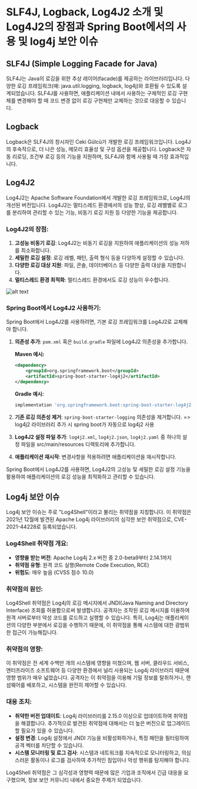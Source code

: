 # SLF4J, Logback, Log4J2 소개 및 Log4J2의 장점과 Spring Boot에서의 사용 및 log4j 보안 이슈

## SLF4J (Simple Logging Facade for Java)

SLF4J는 Java의 로깅을 위한 추상 레이어(facade)를 제공하는 라이브러리입니다. 다양한 로깅 프레임워크(예: java.util.logging, logback, log4j)와 호환될 수 있도록 설계되었습니다. SLF4J를 사용하면, 애플리케이션 내에서 사용하는 구체적인 로깅 구현체를 변경해야 할 때 코드 변경 없이 로깅 구현체만 교체하는 것으로 대응할 수 있습니다.

## Logback

Logback은 SLF4J의 창시자인 Ceki Gülcü가 개발한 로깅 프레임워크입니다. Log4J의 후속작으로, 더 나은 성능, 메모리 효율성 및 구성 옵션을 제공합니다. Logback은 자동 리로딩, 조건부 로깅 등의 기능을 지원하며, SLF4J와 함께 사용될 때 가장 효과적입니다.

## Log4J2

Log4J2는 Apache Software Foundation에서 개발한 로깅 프레임워크로, Log4J의 개선된 버전입니다. Log4J2는 멀티스레드 환경에서의 성능 향상, 로깅 레벨별로 로그를 분리하여 관리할 수 있는 기능, 비동기 로깅 지원 등 다양한 기능을 제공합니다.

### Log4J2의 장점:

1. **고성능 비동기 로깅**: Log4J2는 비동기 로깅을 지원하여 애플리케이션의 성능 저하를 최소화합니다.
2. **세밀한 로깅 설정**: 로깅 레벨, 패턴, 출력 형식 등을 다양하게 설정할 수 있습니다.
3. **다양한 로깅 대상 지원**: 파일, 콘솔, 데이터베이스 등 다양한 출력 대상을 지원합니다.
4. **멀티스레드 환경 최적화**: 멀티스레드 환경에서도 로깅 성능이 우수합니다.

![alt text](logback_vs_log4j2.png)

### Spring Boot에서 Log4J2 사용하기:

Spring Boot에서 Log4J2를 사용하려면, 기본 로깅 프레임워크를 Log4J2로 교체해야 합니다.

1. **의존성 추가**: `pom.xml` 혹은 `build.gradle` 파일에 Log4J2 의존성을 추가합니다.

   **Maven 예시:**

   ```xml
   <dependency>
       <groupId>org.springframework.boot</groupId>
       <artifactId>spring-boot-starter-log4j2</artifactId>
   </dependency>
   ```

   **Gradle 예시:**

   ```groovy
   implementation 'org.springframework.boot:spring-boot-starter-log4j2'
   ```

2. **기존 로깅 의존성 제거**: `spring-boot-starter-logging` 의존성을 제거합니다. => log4j2 라이브러리 추가 시 spring boot가 자동으로 log4j2 사용

3. **Log4J2 설정 파일 추가**: `log4j2.xml`, `log4j2.json`, `log4j2.yaml` 중 하나의 설정 파일을 src/main/resources 디렉토리에 추가합니다.

4. **애플리케이션 재시작**: 변경사항을 적용하려면 애플리케이션을 재시작합니다.

Spring Boot에서 Log4J2를 사용하면, Log4J2의 고성능 및 세밀한 로깅 설정 기능을 활용하여 애플리케이션의 로깅 성능을 최적화하고 관리할 수 있습니다.

## Log4j 보안 이슈

Log4j 보안 이슈는 주로 "Log4Shell"이라고 불리는 취약점을 지칭합니다. 이 취약점은 2021년 12월에 발견된 Apache Log4j 라이브러리의 심각한 보안 취약점으로, CVE-2021-44228로 등록되었습니다.

### Log4Shell 취약점 개요:

- **영향을 받는 버전**: Apache Log4j 2.x 버전 중 2.0-beta9부터 2.14.1까지
- **취약점 유형**: 원격 코드 실행(Remote Code Execution, RCE)
- **위험도**: 매우 높음 (CVSS 점수 10.0)

### 취약점의 원인:

Log4Shell 취약점은 Log4j의 로깅 메시지에서 JNDI(Java Naming and Directory Interface) 조회를 허용함으로써 발생합니다. 공격자는 조작된 로깅 메시지를 이용하여 원격 서버로부터 악성 코드를 로드하고 실행할 수 있습니다. 특히, Log4j는 애플리케이션의 다양한 부분에서 로깅을 수행하기 때문에, 이 취약점을 통해 시스템에 대한 광범위한 접근이 가능해집니다.

### 취약점의 영향:

이 취약점은 전 세계 수백만 개의 시스템에 영향을 미쳤으며, 웹 서버, 클라우드 서비스, 엔터프라이즈 소프트웨어 등 다양한 환경에서 널리 사용되는 Log4j 라이브러리 때문에 영향 범위가 매우 넓었습니다. 공격자는 이 취약점을 이용해 기밀 정보를 탈취하거나, 랜섬웨어를 배포하고, 시스템을 완전히 제어할 수 있습니다.

### 대응 조치:

- **취약한 버전 업데이트**: Log4j 라이브러리를 2.15.0 이상으로 업데이트하여 취약점을 해결합니다. 추가적으로 발견된 취약점에 대해서는 더 높은 버전으로 업그레이드할 필요가 있을 수 있습니다.
- **설정 변경**: Log4j 설정에서 JNDI 기능을 비활성화하거나, 특정 패턴을 필터링하여 공격 벡터를 차단할 수 있습니다.
- **시스템 모니터링 및 로그 검사**: 시스템과 네트워크를 지속적으로 모니터링하고, 의심스러운 활동이나 로그를 검사하여 추가적인 침입이나 악성 행위를 탐지해야 합니다.

Log4Shell 취약점은 그 심각성과 영향력 때문에 많은 기업과 조직에서 긴급 대응을 요구했으며, 정보 보안 커뮤니티 내에서 중요한 주제가 되었습니다.
